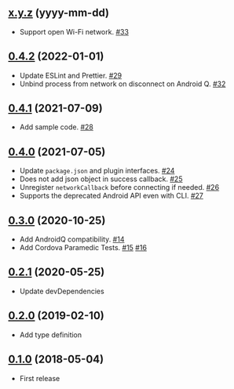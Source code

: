 ## [x.y.z](https://github.com/sushichop/cordova-plugin-wifi-manager/releases/tag/x.y.z) (yyyy-mm-dd)

- Support open Wi-Fi network. [#33](https://github.com/sushichop/cordova-plugin-wifi-manager/pull/33)

## [0.4.2](https://github.com/sushichop/cordova-plugin-wifi-manager/releases/tag/0.4.2) (2022-01-01)

- Update ESLint and Prettier. [#29](https://github.com/sushichop/cordova-plugin-wifi-manager/pull/29)
- Unbind process from network on disconnect on Android Q. [#32](https://github.com/sushichop/cordova-plugin-wifi-manager/pull/32)

## [0.4.1](https://github.com/sushichop/cordova-plugin-wifi-manager/releases/tag/0.4.1) (2021-07-09)

- Add sample code. [#28](https://github.com/sushichop/cordova-plugin-wifi-manager/pull/28)

## [0.4.0](https://github.com/sushichop/cordova-plugin-wifi-manager/releases/tag/0.4.0) (2021-07-05)

- Update `package.json` and plugin interfaces. [#24](https://github.com/sushichop/cordova-plugin-wifi-manager/pull/24)
- Does not add json object in success callback. [#25](https://github.com/sushichop/cordova-plugin-wifi-manager/pull/25)
- Unregister `networkCallback` before connecting if needed. [#26](https://github.com/sushichop/cordova-plugin-wifi-manager/pull/26)
- Supports the deprecated Android API even with CLI. [#27](https://github.com/sushichop/cordova-plugin-wifi-manager/pull/27)

## [0.3.0](https://github.com/sushichop/cordova-plugin-wifi-manager/tree/0.3.0) (2020-10-25)

- Add AndroidQ compatibility. [#14](https://github.com/sushichop/cordova-plugin-wifi-manager/pull/14)
- Add Cordova Paramedic Tests. [#15](https://github.com/sushichop/cordova-plugin-wifi-manager/pull/15) [#16](https://github.com/sushichop/cordova-plugin-wifi-manager/pull/16)

## [0.2.1](https://github.com/sushichop/cordova-plugin-wifi-manager/tree/0.2.1) (2020-05-25)

- Update devDependencies

## [0.2.0](https://github.com/sushichop/cordova-plugin-wifi-manager/tree/0.2.0) (2019-02-10)

- Add type definition

## [0.1.0](https://github.com/sushichop/cordova-plugin-wifi-manager/tree/0.1.0) (2018-05-04)

- First release
